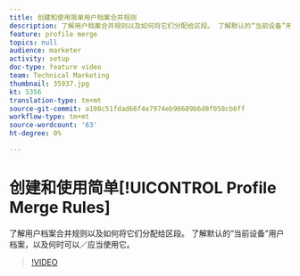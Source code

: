 ```yaml
---
title: 创建和使用简单用户档案合并规则
description: 了解用户档案合并规则以及如何将它们分配给区段。 了解默认的“当前设备”用户档案，以及何时可以／应当使用它。
feature: profile merge
topics: null
audience: marketer
activity: setup
doc-type: feature video
team: Technical Marketing
thumbnail: 35937.jpg
kt: 5356
translation-type: tm+mt
source-git-commit: a108c51fdad66f4e7974eb96609b6d8f058cb6ff
workflow-type: tm+mt
source-wordcount: '63'
ht-degree: 0%

---
```



# 创建和使用简单[!UICONTROL Profile Merge Rules]

了解用户档案合并规则以及如何将它们分配给区段。 了解默认的“当前设备”用户档案，以及何时可以／应当使用它。

>[!VIDEO](https://video.tv.adobe.com/v/35937/?quality=12&learn=on)
